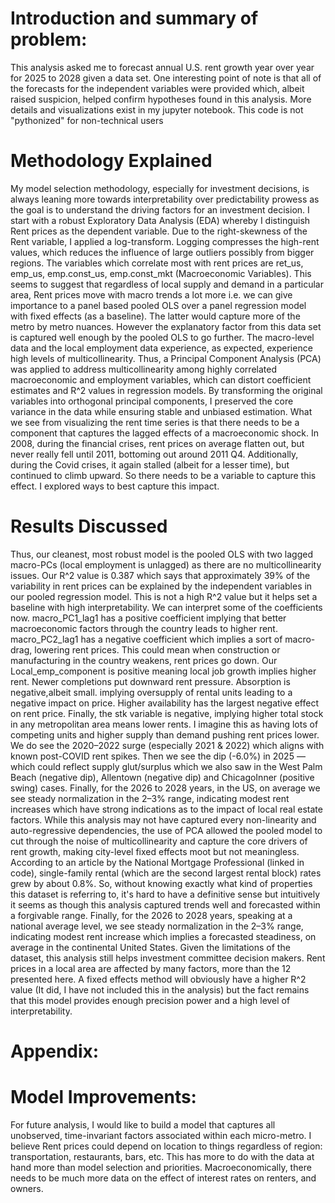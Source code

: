 # Introduction and summary of problem:
This analysis asked me to forecast annual U.S. rent growth year over year for 2025 to 2028 given a data set. One interesting point of note is that all of the forecasts for the independent variables were provided which, albeit raised suspicion, helped confirm hypotheses found in this analysis. More details and visualizations exist in my jupyter notebook. This code is not "pythonized" for non-technical users

# Methodology Explained
My model selection methodology, especially for investment decisions, is always leaning more towards interpretability over predictability prowess as the goal is to understand the driving factors for an investment decision. I start with a robust Exploratory Data Analysis (EDA) whereby I distinguish Rent prices as the dependent variable. Due to the right-skewness of the Rent variable, I applied a log-transform. Logging compresses the high-rent values, which reduces the influence of large outliers possibly from bigger regions. The variables which correlate most with rent prices are ret_us, emp_us, emp.const_us, emp.const_mkt (Macroeconomic Variables). This seems to suggest that regardless of local supply and demand in a particular area, Rent prices move with macro trends a lot more i.e. we can give importance to a panel based pooled OLS over a panel regression model with fixed effects (as a baseline). The latter would capture more of the metro by metro nuances. However the explanatory factor from this data set is captured well enough by the pooled OLS to go further.
The macro-level data and the local employment data experience, as expected, experience high levels of multicollinearity. Thus, a Principal Component Analysis (PCA) was applied to address multicollinearity among highly correlated macroeconomic and employment variables, which can distort coefficient estimates and R^2 values in regression models. By transforming the original variables into orthogonal principal components, I preserved the core variance in the data while ensuring stable and unbiased estimation. What we see from visualizing the rent time series is that there needs to be a component that captures the lagged effects of a macroeconomic shock. In 2008, during the financial crises, rent prices on average flatten out, but never really fell until 2011, bottoming out around 2011 Q4. Additionally, during the Covid crises, it again stalled (albeit for a lesser time), but continued to climb upward. So there needs to be a variable to capture this effect. I explored ways to best capture this impact.

# Results Discussed
Thus, our cleanest, most robust model is the pooled OLS with two lagged macro-PCs (local employment is unlagged) as there are no multicollinearity issues. Our R^2 value is 0.387 which says that approximately 39% of the variability in rent prices can be explained by the independent variables in our pooled regression model. This is not a high R^2 value but it helps set a baseline with high interpretability. We can interpret some of the coefficients now. macro_PC1_lag1 has a positive coefficient implying that better macroeconomic factors through the country leads to higher rent. macro_PC2_lag1 has a negative coefficient which implies a sort of macro-drag, lowering rent prices. This could mean when construction or manufacturing in the country weakens, rent prices go down. Our Local_emp_component is positive meaning local job growth implies higher rent. Newer completions put downward rent pressure. Absorption is negative,albeit small. implying oversupply of rental units leading to a negative impact on price. Higher availability has the largest negative effect on rent price. Finally, the stk variable is negative, implying higher total stock in any metropolitan area means lower rents. I imagine this as having lots of competing units and higher supply than demand pushing rent prices lower.
We do see the 2020–2022 surge (especially 2021 & 2022) which aligns with known post-COVID rent spikes. Then we see the dip (-6.0%) in 2025 — which could reflect supply glut/surplus which we also saw in the West Palm Beach (negative dip), Allentown (negative dip) and ChicagoInner (positive swing) cases. Finally, for the 2026 to 2028 years, in the US, on average we see steady normalization in the 2–3% range, indicating modest rent increases which have strong indications as to the impact of local real estate factors.
While this analysis may not have captured every non-linearity and auto-regressive dependencies, the use of PCA allowed the pooled model to cut through the noise of multicollinearity and capture the core drivers of rent growth, making city-level fixed effects moot but not meaningless.
According to an article by the National Mortgage Professional (linked in code), single-family rental (which are the second largest rental block) rates grew by about 0.8%. So, without knowing exactly what kind of properties this dataset is referring to, it's hard to have a definitive sense but intuitively it seems as though this analysis captured trends well and forecasted within a forgivable range.
Finally, for the 2026 to 2028 years, speaking at a national average level, we see steady normalization in the 2–3% range, indicating modest rent increase which implies a forecasted steadiness, on average in the continental United States.
Given the limitations of the dataset, this analysis still helps investment committee decision makers. Rent prices in a local area are affected by many factors, more than the 12 presented here.
A fixed effects method will obviously have a higher R^2 value (It did, I have not included this in the analysis) but the fact remains that this model provides enough precision power and a high level of interpretability.

# Appendix:
# Model Improvements:
For future analysis, I would like to build a model that captures all unobserved, time-invariant factors associated within each micro-metro. I believe Rent prices could depend on location to things regardless of region: transportation, restaurants, bars, etc. This has more to do with the data at hand more than model selection and priorities. Macroeconomically, there needs to be much more data on the effect of interest rates on renters, and owners.
